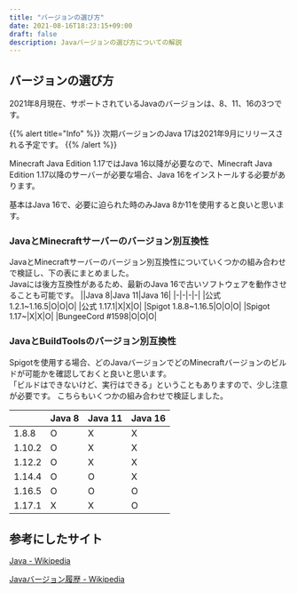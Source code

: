 ```yaml
---
title: "バージョンの選び方"
date: 2021-08-16T18:23:15+09:00
draft: false
description: Javaバージョンの選び方についての解説
---
```


## バージョンの選び方
2021年8月現在、サポートされているJavaのバージョンは、8、11、16の3つです。  

{{% alert title="Info" %}} 次期バージョンのJava 17は2021年9月にリリースされる予定です。 {{% /alert %}}

Minecraft Java Edition 1.17ではJava 16以降が必要なので、Minecraft Java Edition 1.17以降のサーバーが必要な場合、Java 16をインストールする必要があります。  

基本はJava 16で、必要に迫られた時のみJava 8か11を使用すると良いと思います。

### JavaとMinecraftサーバーのバージョン別互換性
JavaとMinecraftサーバーのバージョン別互換性についていくつかの組み合わせで検証し、下の表にまとめました。  
Javaには後方互換性があるため、最新のJava 16で古いソフトウェアを動作させることも可能です。
||Java 8|Java 11|Java 16|
|-|-|-|-|
|公式 1.2.1~1.16.5|O|O|O|
|公式 1.17.1|X|X|O|
|Spigot 1.8.8~1.16.5|O|O|O|
|Spigot 1.17~|X|X|O|
|BungeeCord #1598|O|O|O|

### JavaとBuildToolsのバージョン別互換性
Spigotを使用する場合、どのJavaバージョンでどのMinecraftバージョンのビルドが可能かを確認しておくと良いと思います。  
「ビルドはできないけど、実行はできる」ということもありますので、少し注意が必要です。
こちらもいくつかの組み合わせで検証しました。

||Java 8|Java 11|Java 16|
|-|-|-|-|
|1.8.8|O|X|X|
|1.10.2|O|X|X|
|1.12.2|O|X|X|
|1.14.4|O|O|X|
|1.16.5|O|O|O|
|1.17.1|X|X|O|

## 参考にしたサイト
[Java - Wikipedia](https://ja.wikipedia.org/wiki/Java)

[Javaバージョン履歴 - Wikipedia](https://ja.wikipedia.org/wiki/Java%E3%83%90%E3%83%BC%E3%82%B8%E3%83%A7%E3%83%B3%E5%B1%A5%E6%AD%B4)
